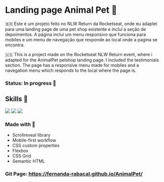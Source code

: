 # Landing page Animal Pet  🚀

🇧🇷 Este é um projeto feito no NLW Return da Rocketseat, onde eu adaptei para uma landing page de uma pet shop existente e incluí a seção de depoimentos. A página inclui um menu responsivo que funciona para mobiles e um menu de navegação que responde ao local onde a pagina se encontra.

🇺🇸 This is a project made on the Rocketseat NLW Return event, where i adapted for the AnimalPet petshop landing page. I included the testimonials section. The page has a responsive menu made for mobiles and a navegation menu which responds to the local where the page is. 

### Status: In progress 🚧

## Skills 🧰
<img src="https://img.shields.io/badge/HTML5-E34F26?style=for-the-badge&logo=html5&logoColor=white">  <img src="https://img.shields.io/badge/CSS3-1572B6?style=for-the-badge&logo=css3&logoColor=white"> <img src="https://img.shields.io/badge/JavaScript-323330?style=for-the-badge&logo=javascript&logoColor=F7DF1E">

### Made with 🔨

 - Scrollreveal library
 - Mobile-first workflow
 - CSS custom properties
 - Flexbox
 - CSS Grid
 - Semantic HTML

### Git Page: https://fernanda-rabacal.github.io/AnimalPet/
